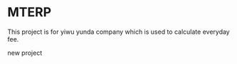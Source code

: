 # MTERP
This project is for yiwu yunda company which is used to calculate everyday fee.

new project

